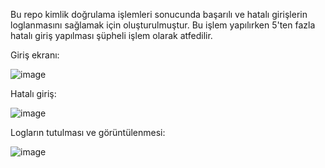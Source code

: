 Bu repo kimlik doğrulama işlemleri sonucunda başarılı ve hatalı girişlerin loglanmasını sağlamak için oluşturulmuştur. Bu işlem yapılırken 5'ten fazla hatalı giriş yapılması şüpheli işlem olarak atfedilir.

Giriş ekranı:

![image](https://github.com/user-attachments/assets/35730902-1273-43ff-bdbd-4a5c794d938b)

Hatalı giriş:

![image](https://github.com/user-attachments/assets/1fea026f-a9d9-4137-966f-d3b4a65a38eb)

Logların tutulması ve görüntülenmesi:

![image](https://github.com/user-attachments/assets/cf309c34-a2f2-4593-9881-9c4ddc188920)
